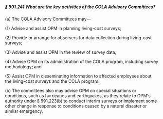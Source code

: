 ##### § 591.241 What are the key activities of the COLA Advisory Committees? #####

(a) The COLA Advisory Committees may—

(1) Advise and assist OPM in planning living-cost surveys;

(2) Provide or arrange for observers for data collection during living-cost surveys;

(3) Advise and assist OPM in the review of survey data;

(4) Advise OPM on its administration of the COLA program, including survey methodology; and

(5) Assist OPM in disseminating information to affected employees about the living-cost surveys and the COLA program.

(b) The committees also may advise OPM on special situations or conditions, such as hurricanes and earthquakes, as they relate to OPM's authority under § 591.223(b) to conduct interim surveys or implement some other change in response to conditions caused by a natural disaster or similar emergency.